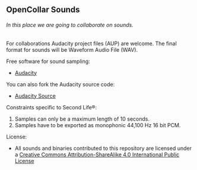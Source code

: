 ## OpenCollar Sounds

###### In this place we are going to collaborate on sounds.

For collaborations Audacity project files (AUP) are welcome.
The final format for sounds will be Waveform Audio File (WAV).

Free software for sound sampling:

* [Audacity](http://audacityteam.org/)

You can also fork the Audacity source code:

* [Audacity Source](https://github.com/audacity/audacity)

Constraints specific to Second Life®:

  1. Samples can only be a maximum length of 10 seconds.
  2. Samples have to be exported as monophonic 44,100 Hz 16 bit PCM.

License:

* All sounds and binaries contributed to this repository are licensed under a [Creative Commons Attribution-ShareAlike 4.0 International Public License](https://creativecommons.org/licenses/by-sa/4.0/)
